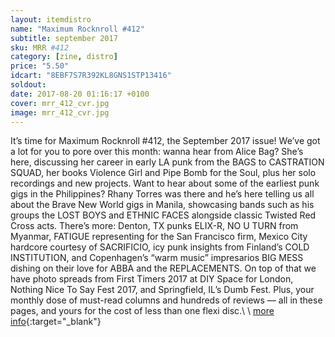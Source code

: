 ```yaml
---
layout: itemdistro
name: "Maximum Rocknroll #412"
subtitle: september 2017
sku: MRR #412
category: [zine, distro]
price: "5.50"
idcart: "8EBF7S7R392KL8GNS1STP13416"
soldout:
date: 2017-08-20 01:16:17 +0100
cover: mrr_412_cvr.jpg
image: mrr_412_cvr.jpg
---
```


It’s time for Maximum Rocknroll #412, the September 2017 issue! We’ve got a lot for you to pore over this month: wanna hear from Alice Bag? She’s here, discussing her career in early LA punk from the BAGS to CASTRATION SQUAD, her books Violence Girl and Pipe Bomb for the Soul, plus her solo recordings and new projects. Want to hear about some of the earliest punk gigs in the Philippines? Rhany Torres was there and he’s here telling us all about the Brave New World gigs in Manila, showcasing bands such as his groups the LOST BOYS and ETHNIC FACES alongside classic Twisted Red Cross acts. There’s more: Denton, TX punks ELIX-R, NO U TURN from Myanmar, FATIGUE representing for the San Francisco firm, Mexico City hardcore courtesy of SACRIFICIO, icy punk insights from Finland’s COLD INSTITUTION, and Copenhagen’s “warm music” impresarios BIG MESS dishing on their love for ABBA and the REPLACEMENTS. On top of that we have photo spreads from First Timers 2017 at DIY Space for London, Nothing Nice To Say Fest 2017, and Springfield, IL’s Dumb Fest. Plus, your monthly dose of must-read columns and hundreds of reviews — all in these pages, and yours for the cost of less than one flexi disc.\\
\\
[more info](http://www.maximumrocknroll.com){:target="_blank"}